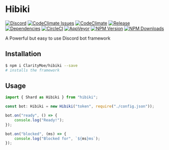 # Hibiki

[![Discord](https://img.shields.io/discord/251664386459041792.svg?style=flat-square)](https://discord.gg/rmMTZue) [![CodeClimate Issues](https://img.shields.io/codeclimate/issues/github/ClarityMoe/hibiki.svg?style=flat-square)](https://codeclimate.com/github/ClarityMoe/hibiki/issues) [![CodeClimate](https://img.shields.io/codeclimate/github/ClarityMoe/hibiki.svg?style=flat-square)](https://codeclimate.com/github/ClarityMoe/hibiki) [![Release](https://img.shields.io/github/release/ClarityMoe/hibiki.svg?style=flat-square)](https://github.com/ClarityMoe/hibiki/releases) [![Dependencies](https://david-dm.org/ClarityMoe/hibiki.svg?style=flat-square)](https://david-dm.org/ClarityMoe/hibiki) [![CircleCI](https://img.shields.io/circleci/project/github/ClarityMoe/hibiki.svg?style=flat-square)](https://circleci.com/gh/ClarityMoe/hibiki) [![AppVeyor](https://img.shields.io/appveyor/ci/noud02/hibiki.svg?style=flat-square)](https://ci.appveyor.com/project/noud02/hibiki/) [![NPM Version](https://img.shields.io/npm/v/hibiki.svg)](https://npmjs.com/package/hibiki) [![NPM Downloads](https://img.shields.io/npm/dt/hibiki.svg)](https://npmjs.com/package/hibiki)

A Powerful but easy to use Discord bot framework

## Installation

```bash
$ npm i ClarityMoe/hibiki --save
# installs the framework
```

## Usage

```ts
import { Shard as Hibiki } from "hibiki";

const bot: Hibiki = new Hibiki("token", require("./config.json"));

bot.on("ready", () => {
    console.log("Ready!");
});

bot.on("blocked", (ms) => {
    console.log("Blocked for", `${ms}ms`);
});

```